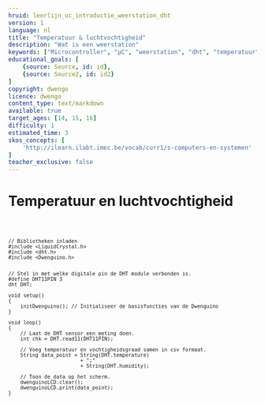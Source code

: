 ```yaml
---
hruid: leerlijn_uc_introductie_weerstation_dht
version: 1
language: nl
title: "Temperatuur & luchtvochtigheid"
description: "Wat is een weerstation"
keywords: ["Microcontroller", "µC", "weerstation", "dht", "temperatuur", "luchtvochtigheid"]
educational_goals: [
    {source: Source, id: id}, 
    {source: Source2, id: id2}
]
copyright: dwengo
licence: dwengo
content_type: text/markdown
available: true
target_ages: [14, 15, 16]
difficulty: 1
estimated_time: 3
skos_concepts: [
    'http://ilearn.ilabt.imec.be/vocab/curr1/s-computers-en-systemen'
]
teacher_exclusive: false
---
```


# Temperatuur en luchtvochtigheid

<div class="dwengo-content dwengo-code-simulator">
    <pre>
<code class="language-cpp" data-filename="dht11.cpp">
    
    // Bibliotheken inladen
    #include <LiquidCrystal.h>
    #include <dht.h>    
    #include <Dwenguino.h>


    // Stel in met welke digitale pin de DHT module verbonden is.
    #define DHT11PIN 3 
    dht DHT; 

    void setup()
    {
        initDwenguino(); // Initialiseer de basisfuncties van de Dwenguino
    }

    void loop()
    {
        // Laat de DHT sensor een meting doen.    
        int chk = DHT.read11(DHT11PIN);

        // Voeg temperatuur en vochtigheidsgraad samen in csv formaat.
        String data_point = String(DHT.temperature)
                            + ";"
                            + String(DHT.humidity);

        // Toon de data op het scherm.
        dwenguinoLCD.clear();
        dwenguinoLCD.print(data_point);
    }

</code>
    </pre>
</div>